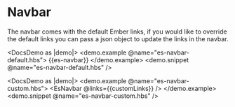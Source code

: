 # Navbar

The navbar comes with the default Ember links, if you would like to override the default links you can pass a json object to update the links in the navbar.

<DocsDemo as |demo|>
  <demo.example @name="es-navbar-default.hbs">
    {{es-navbar}}
  </demo.example>
  <demo.snippet @name="es-navbar-default.hbs" />
</DocsDemo>

<DocsDemo as |demo|>
  <demo.example @name="es-navbar-custom.hbs">
    <EsNavbar @links={{customLinks}} />
  </demo.example>
  <demo.snippet @name="es-navbar-custom.hbs" />
</DocsDemo>

<DocsNote />
